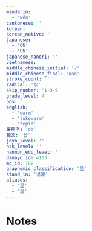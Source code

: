 ```yaml
---
mandarin:
  - 'wēn'
cantonese: ''
korean:
korean_native: ''
japanese:
  - 'ON'
  - 'UN'
japanese_nanori: ''
vietnamese:
middle_chinese_initial: 'ʔ'
middle_chinese_final: 'uən'
stroke_count: ''
radical: '水'
skip_number: '1-3-9'
grade_level: 4
pos: ''
english:
  - 'warm'
  - 'lukewarm'
  - 'tepid'
羅馬字: 'ob'
韓文: '옵'
joyo_level: ''
hsk_level: ''
hanmun_edu_level: ''
danayo_id: 4163
mc_id: 702
graphemic_classification: '昷'
stand_in: '温暖'
aliases:
  - '温'
  - '溫'
---
```


# Notes
